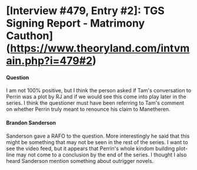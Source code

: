 # [Interview #479, Entry #2]: TGS Signing Report - Matrimony Cauthon](https://www.theoryland.com/intvmain.php?i=479#2)

#### Question

I am not 100% positive, but I think the person asked if Tam's conversation to Perrin was a plot by RJ and if we would see this come into play later in the series. I think the questioner must have been referring to Tam's comment on whether Perrin truly meant to renounce his claim to Manetheren.

#### Brandon Sanderson

Sanderson gave a RAFO to the question. More interestingly he said that this might be something that may not be seen in the rest of the series. I want to see the video feed, but it appears that Perrin's whole kindom building plot-line may not come to a conclusion by the end of the series. I thought I also heard Sanderson mention something about outrigger novels.

